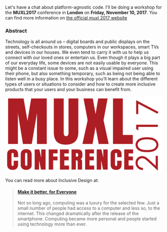 Let's have a chat about platform-agnostic code. I'll be doing a workshop for the **MUXL2017** conference in **London** on **Friday, November 10, 2017**. You can find more information on [the official muxl 2017 website](https://mobileuxlondon.com/muxl2017/)


### Abstract
Technology is all around us – digital boards and public displays on the streets, self-checkouts in stores, computers in our workspaces, smart TVs and devices in our houses. We even tend to carry it with us to help us connect with our loved ones or entertain us. Even though it plays a big part of our everyday life, some devices are not easily usable by everyone.
This might be a constant issue to some, such as a visual impaired user using their phone, but also something temporary, such as being not being able to listen well in a busy place.
In this workshop you’ll learn about the different types of users or situations to consider and how to create more inclusive products that your users and your business can benefit from.

![MUXL2017 logo](https://raw.githubusercontent.com/alexstyl/alexstyl.github.io/master/images/muxl-2017-logo.png)

You can read more about Inclusive Design at:
<blockquote class="embedly-card"><h4><a href="https://www.novoda.com/blog/muxl2017-inclusive-design/">Make it better, for Everyone</a></h4><p>Not so long ago, computing was a luxury for the selected few. Just a small number of people had access to a computer and less so, to the internet. This changed dramatically after the release of the smartphone. Computing became more personal and people started using technology more than ever.</p></blockquote>
<script async src="//cdn.embedly.com/widgets/platform.js" charset="UTF-8"></script>
